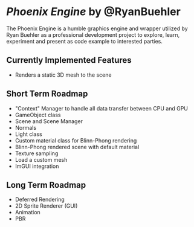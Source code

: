 # *Phoenix Engine* by @RyanBuehler

The Phoenix Engine is a humble graphics engine and wrapper utilized by Ryan Buehler as a professional development project to explore, learn, experiment and present as code example to interested parties.

## Currently Implemented Features
* Renders a static 3D mesh to the scene

## Short Term Roadmap
* "Context" Manager to handle all data transfer between CPU and GPU
* GameObject class
* Scene and Scene Manager
* Normals
* Light class
* Custom material class for Blinn-Phong rendering
* Blinn-Phong rendered scene with default material
* Texture sampling
* Load a custom mesh
* ImGUI integration

## Long Term Roadmap
* Deferred Rendering
* 2D Sprite Renderer (GUI)
* Animation
* PBR
